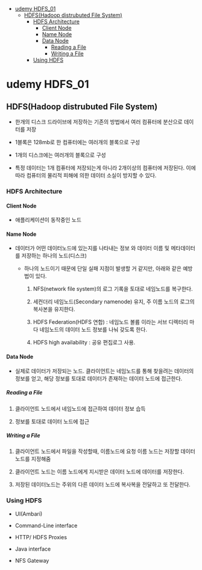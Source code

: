 - [udemy HDFS_01](#udemy-hdfs_01)
  - [HDFS(Hadoop distrubuted File System)](#hdfshadoop-distrubuted-file-system)
    - [HDFS Architecture](#hdfs-architecture)
      - [Client Node](#client-node)
      - [Name Node](#name-node)
      - [Data Node](#data-node)
        - [Reading a File](#reading-a-file)
        - [Writing a File](#writing-a-file)
    - [Using HDFS](#using-hdfs)

# udemy HDFS_01

## HDFS(Hadoop distrubuted File System)

- 한개의 디스크 드라이브에 저장하는 기존의 방법에서 여러 컴퓨터에 분산으로 데이터를 저장

- 1블록은 128mb로 한 컴퓨터에는 여러개의 블록으로 구성

- 1개의 디스크에는 여러개의 블록으로 구성

- 특정 데이터는 1개 컴퓨터에 저장되는게 아니라 2개이상의 컴퓨터에 저장된다. 이에 따라 컴퓨터의 물리적 피해에 의한 데이터 소실이 방지할 수 있다.

### HDFS Architecture

#### Client Node

- 애플리케이션이 동작중인 노드

#### Name Node

- 데이터가 어떤 데이터노드에 있는지를 나타내는 정보 와 데이터 이름 및 메타데이터를 저장하는 하나의 노드(디스크)
  
  - 하나의 노드이기 때문에 단일 실패 지점이 발생할 거 같지만, 아래와 같은 예방법이 있다.
    
    1. NFS(network file system)의 로그 기록을 토대로 네임노드를 복구한다.
    
    2. 세컨더리 네임노드(Secondary namenode) 유지, 주 이름 노드의 로그의 복사본을 유지한다.
    
    3. HDFS Federation(HDFS 연합) : 네임노드 볼륨 이라는 서브 디렉터리 마다 네임노드의 데이터 노드 정보를 나눠 갖도록 한다.
    
    4. HDFS high availability : 공유 편집로그 사용.

#### Data Node

- 실제로 데이터가 저장되는 노드. 클라이언트는 네임노드를 통해 찾을려는 데이터의 정보를 얻고, 해당 정보를 토대로 데이터가 존재하는 데이터 노드에 접근한다.

##### Reading a File

1. 클라이언트 노드에서 네임노드에 접근하여 데이터 정보 습득

2. 정보를 토대로 데이터 노드에 접근

##### Writing a File

1. 클라이언트 노드에서 파일을 작성할때, 이름노드에 요청 이름 노드는 저장할 데이터 노드를 지정해줌

2. 클라이언트 노드는 이름 노드에게 지시받은 데이터 노드에 데이터를 저장한다.

3. 저장된 데이터노드는 주위의 다른 데이터 노드에 복사복을 전달하고 또 전달한다.

### Using HDFS

- UI(Ambari)

- Command-Line interface

- HTTP/ HDFS Proxies

- Java interface

- NFS Gateway
